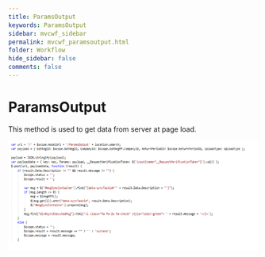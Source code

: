 ```yaml
---
title: ParamsOutput
keywords: ParamsOutput
sidebar: mvcwf_sidebar
permalink: mvcwf_paramsoutput.html
folder: Workflow
hide_sidebar: false
comments: false
---
```





#  ParamsOutput


This method is used to get data from server at page load.

![](images/image11.png)
